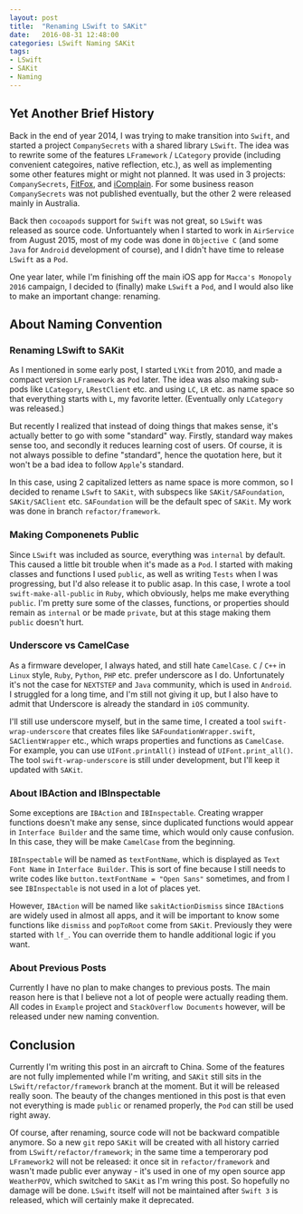```yaml
---
layout: post
title:  "Renaming LSwift to SAKit"
date:   2016-08-31 12:48:00
categories: LSwift Naming SAKit
tags:
- LSwift
- SAKit
- Naming
---
```


## Yet Another Brief History

Back in the end of year 2014, I was trying to make transition into `Swift`, and started a project `CompanySecrets` with a shared library `LSwift`. The idea was to rewrite some of the features `LFramework` / `LCategory` provide (including convenient categoires, native reflection, etc.), as well as implementing some other features might or might not planned. It was used in 3 projects: `CompanySecrets`, [FitFox](www.fitfoxrewards.com), and [iComplain](www.icomplain.com.au). For some business reason `CompanySecrets` was not published eventually, but the other 2 were released mainly in Australia.

Back then `cocoapods` support for `Swift` was not great, so `LSwift` was released as source code. Unfortuantely when I started to work in `AirService` from August 2015, most of my code was done in `Objective C` (and some `Java` for `Android` development of course), and I didn't have time to release `LSwift` as a `Pod`.

One year later, while I'm finishing off the main iOS app for `Macca's Monopoly 2016` campaign, I decided to (finally) make `LSwift` a `Pod`, and I would also like to make an important change: renaming.

## About Naming Convention

### Renaming LSwift to SAKit

As I mentioned in some early post, I started `LYKit` from 2010, and made a compact version `LFramework` as `Pod` later. The idea was also making sub-pods like `LCategory`, `LRestClient` etc. and using `LC`, `LR` etc. as name space so that everything starts with `L`, my favorite letter. (Eventually only `LCategory` was released.)

But recently I realized that instead of doing things that makes sense, it's actually better to go with some "standard" way. Firstly, standard way makes sense too, and secondly it reduces learning cost of users. Of course, it is not always possible to define "standard", hence the quotation here, but it won't be a bad idea to follow `Apple`'s standard.

In this case, using 2 capitalized letters as name space is more common, so I decided to rename `LSwft` to `SAKit`, with subspecs like `SAKit/SAFoundation`, `SAKit/SAClient` etc. `SAFoundation` will be the default spec of `SAKit`. My work was done in branch `refactor/framework`.

### Making Componenets Public

Since `LSwift` was included as source, everything was `internal` by default. This caused a little bit trouble when it's made as a `Pod`. I started with making classes and functions I used `public`, as well as writing `Tests` when I was progressing, but I'd also release it to public asap. In this case, I wrote a tool `swift-make-all-public` in `Ruby`, which obviously, helps me make everything `public`. I'm pretty sure some of the classes, functions, or properties should remain as `internal` or be made `private`, but at this stage making them `public` doesn't hurt.

### Underscore vs CamelCase

As a firmware developer, I always hated, and still hate `CamelCase`. `C` / `C++` in `Linux` style, `Ruby`, `Python`, `PHP` etc. prefer underscore as I do. Unfortunately it's not the case for `NEXTSTEP` and `Java` community, which is used in `Android`. I struggled for a long time, and I'm still not giving it up, but I also have to admit that Underscore is already the standard in `iOS` community.

I'll still use underscore myself, but in the same time, I created a tool `swift-wrap-underscore` that creates files like `SAFoundationWrapper.swift`, `SAClientWrapper` etc., which wraps properties and functions as `CamelCase`. For example, you can use `UIFont.printAll()` instead of `UIFont.print_all()`. The tool `swift-wrap-underscore` is still under development, but I'll keep it updated with `SAKit`.

### About IBAction and IBInspectable

Some exceptions are `IBAction` and `IBInspectable`. Creating wrapper functions doesn't make any sense, since duplicated functions would appear in `Interface Builder` and the same time, which would only cause confusion. In this case, they will be make `CamelCase` from the beginning.

`IBInspectable` will be named as `textFontName`, which is displayed as `Text Font Name` in `Interface Builder`. This is sort of fine because I still needs to write codes like `button.textFontName = "Open Sans"` sometimes, and from I see `IBInspectable` is not used in a lot of places yet.

However, `IBAction` will be named like `sakitActionDismiss` since `IBAction`s are widely used in almost all apps, and it will be important to know some functions like `dismiss` and `popToRoot` come from `SAKit`. Previously they were started with `lf_`. You can override them to handle additional logic if you want.

### About Previous Posts

Currently I have no plan to make changes to previous posts. The main reason here is that I believe not a lot of people were actually reading them. All codes in `Example` project and `StackOverflow Documents` however, will be released under new naming convention.

## Conclusion

Currently I'm writing this post in an aircraft to China. Some of the features are not fully implemented while I'm writing, and `SAKit` still sits in the `LSwift/refactor/framework` branch at the moment. But it will be released really soon. The beauty of the changes mentioned in this post is that even not everything is made `public` or renamed properly, the `Pod` can still be used right away.

Of course, after renaming, source code will not be backward compatible anymore. So a new `git` repo `SAKit` will be created with all history carried from `LSwift/refactor/framework`; in the same time a temperorary pod `LFramework2` will not be released: it once sit in `refactor/framework` and wasn't made public ever anyway - it's used in one of my open source app `WeatherPOV`, which switched to `SAKit` as I'm wring this post. So hopefully no damage will be done. `LSwift` itself will not be maintained after `Swift 3` is released, which will certainly make it deprecated.